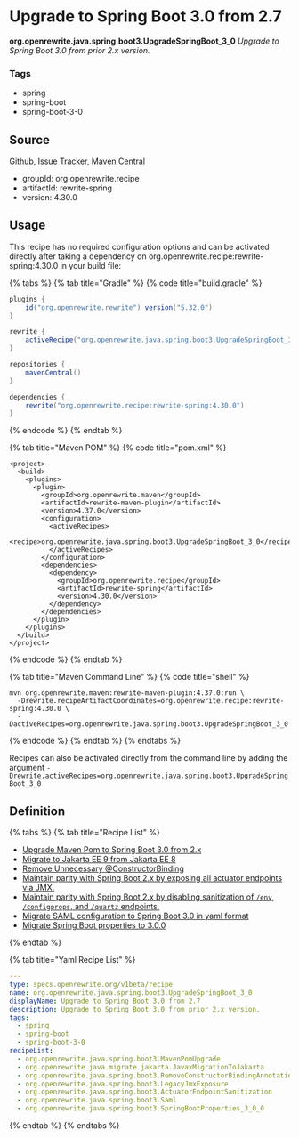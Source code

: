 # Upgrade to Spring Boot 3.0 from 2.7

**org.openrewrite.java.spring.boot3.UpgradeSpringBoot\_3\_0**
_Upgrade to Spring Boot 3.0 from prior 2.x version._

### Tags

* spring
* spring-boot
* spring-boot-3-0

## Source

[Github](https://github.com/openrewrite/rewrite-spring), [Issue Tracker](https://github.com/openrewrite/rewrite-spring/issues), [Maven Central](https://search.maven.org/artifact/org.openrewrite.recipe/rewrite-spring/4.30.0/jar)

* groupId: org.openrewrite.recipe
* artifactId: rewrite-spring
* version: 4.30.0


## Usage

This recipe has no required configuration options and can be activated directly after taking a dependency on org.openrewrite.recipe:rewrite-spring:4.30.0 in your build file:

{% tabs %}
{% tab title="Gradle" %}
{% code title="build.gradle" %}
```groovy
plugins {
    id("org.openrewrite.rewrite") version("5.32.0")
}

rewrite {
    activeRecipe("org.openrewrite.java.spring.boot3.UpgradeSpringBoot_3_0")
}

repositories {
    mavenCentral()
}

dependencies {
    rewrite("org.openrewrite.recipe:rewrite-spring:4.30.0")
}
```
{% endcode %}
{% endtab %}

{% tab title="Maven POM" %}
{% code title="pom.xml" %}
```markup
<project>
  <build>
    <plugins>
      <plugin>
        <groupId>org.openrewrite.maven</groupId>
        <artifactId>rewrite-maven-plugin</artifactId>
        <version>4.37.0</version>
        <configuration>
          <activeRecipes>
            <recipe>org.openrewrite.java.spring.boot3.UpgradeSpringBoot_3_0</recipe>
          </activeRecipes>
        </configuration>
        <dependencies>
          <dependency>
            <groupId>org.openrewrite.recipe</groupId>
            <artifactId>rewrite-spring</artifactId>
            <version>4.30.0</version>
          </dependency>
        </dependencies>
      </plugin>
    </plugins>
  </build>
</project>
```
{% endcode %}
{% endtab %}

{% tab title="Maven Command Line" %}
{% code title="shell" %}
```shell
mvn org.openrewrite.maven:rewrite-maven-plugin:4.37.0:run \
  -Drewrite.recipeArtifactCoordinates=org.openrewrite.recipe:rewrite-spring:4.30.0 \
  -DactiveRecipes=org.openrewrite.java.spring.boot3.UpgradeSpringBoot_3_0
```
{% endcode %}
{% endtab %}
{% endtabs %}

Recipes can also be activated directly from the command line by adding the argument `-Drewrite.activeRecipes=org.openrewrite.java.spring.boot3.UpgradeSpringBoot_3_0`

## Definition

{% tabs %}
{% tab title="Recipe List" %}
* [Upgrade Maven Pom to Spring Boot 3.0 from 2.x](../../../java/spring/boot3/mavenpomupgrade.md)
* [Migrate to Jakarta EE 9 from Jakarta EE 8](../../../java/migrate/jakarta/javaxmigrationtojakarta.md)
* [Remove Unnecessary @ConstructorBinding](../../../java/spring/boot3/removeconstructorbindingannotation.md)
* [Maintain parity with Spring Boot 2.x by exposing all actuator endpoints via JMX.](../../../java/spring/boot3/legacyjmxexposure.md)
* [Maintain parity with Spring Boot 2.x by disabling sanitization of `/env`, `/configprops`, and `/quartz` endpoints.](../../../java/spring/boot3/actuatorendpointsanitization.md)
* [Migrate SAML configuration to Spring Boot 3.0 in yaml format](../../../java/spring/boot3/saml.md)
* [Migrate Spring Boot properties to 3.0.0](../../../java/spring/boot3/springbootproperties_3_0_0.md)

{% endtab %}

{% tab title="Yaml Recipe List" %}
```yaml
---
type: specs.openrewrite.org/v1beta/recipe
name: org.openrewrite.java.spring.boot3.UpgradeSpringBoot_3_0
displayName: Upgrade to Spring Boot 3.0 from 2.7
description: Upgrade to Spring Boot 3.0 from prior 2.x version.
tags:
  - spring
  - spring-boot
  - spring-boot-3-0
recipeList:
  - org.openrewrite.java.spring.boot3.MavenPomUpgrade
  - org.openrewrite.java.migrate.jakarta.JavaxMigrationToJakarta
  - org.openrewrite.java.spring.boot3.RemoveConstructorBindingAnnotation
  - org.openrewrite.java.spring.boot3.LegacyJmxExposure
  - org.openrewrite.java.spring.boot3.ActuatorEndpointSanitization
  - org.openrewrite.java.spring.boot3.Saml
  - org.openrewrite.java.spring.boot3.SpringBootProperties_3_0_0

```
{% endtab %}
{% endtabs %}
